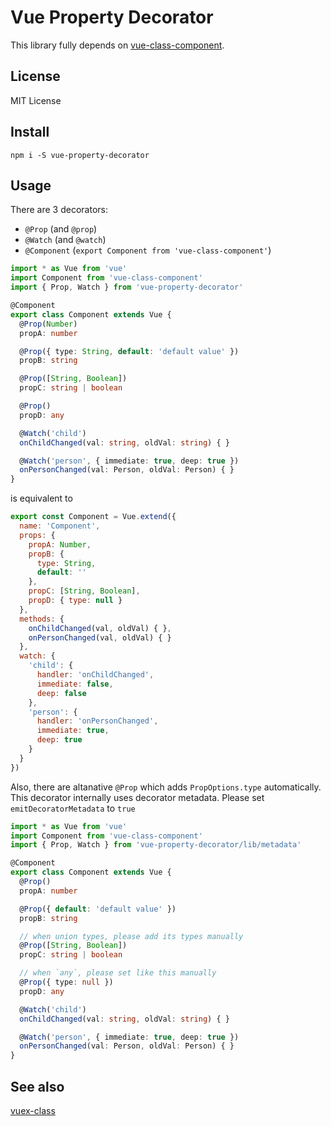 # Vue Property Decorator

This library fully depends on [vue-class-component](https://github.com/vuejs/vue-class-component).

## License
MIT License

## Install
```
npm i -S vue-property-decorator
```

## Usage

There are 3 decorators:

* `@Prop` (and `@prop`)
* `@Watch` (and `@watch`)
* `@Component` (`export Component from 'vue-class-component'`)

```typescript
import * as Vue from 'vue'
import Component from 'vue-class-component'
import { Prop, Watch } from 'vue-property-decorator'

@Component
export class Component extends Vue {
  @Prop(Number)
  propA: number

  @Prop({ type: String, default: 'default value' })
  propB: string

  @Prop([String, Boolean])
  propC: string | boolean

  @Prop()
  propD: any

  @Watch('child')
  onChildChanged(val: string, oldVal: string) { }

  @Watch('person', { immediate: true, deep: true })
  onPersonChanged(val: Person, oldVal: Person) { }
}

```

is equivalent to

```js
export const Component = Vue.extend({
  name: 'Component',
  props: {
    propA: Number,
    propB: {
      type: String,
      default: ''
    },
    propC: [String, Boolean],
    propD: { type: null }
  },
  methods: {
    onChildChanged(val, oldVal) { },
    onPersonChanged(val, oldVal) { }
  },
  watch: {
    'child': {
      handler: 'onChildChanged',
      immediate: false,
      deep: false
    },
    'person': {
      handler: 'onPersonChanged',
      immediate: true,
      deep: true
    }
  }
})
```

Also, there are altanative `@Prop` which adds `PropOptions.type` automatically.
This decorator internally uses decorator metadata.
Please set `emitDecoratorMetadata` to `true`

```typescript
import * as Vue from 'vue'
import Component from 'vue-class-component'
import { Prop, Watch } from 'vue-property-decorator/lib/metadata'

@Component
export class Component extends Vue {
  @Prop()
  propA: number

  @Prop({ default: 'default value' })
  propB: string

  // when union types, please add its types manually
  @Prop([String, Boolean])
  propC: string | boolean

  // when `any`, please set like this manually
  @Prop({ type: null })
  propD: any

  @Watch('child')
  onChildChanged(val: string, oldVal: string) { }

  @Watch('person', { immediate: true, deep: true })
  onPersonChanged(val: Person, oldVal: Person) { }
}

```

## See also

[vuex-class](https://github.com/ktsn/vuex-class/)
